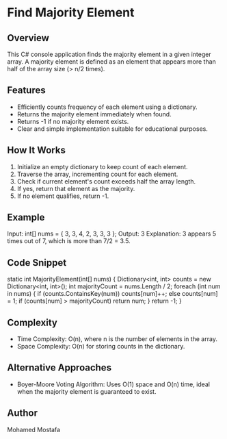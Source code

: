 # Find Majority Element
## Overview  
This C# console application finds the majority element in a given integer array. A majority element is defined as an element that appears more than half of the array size (> n/2 times).
## Features
- Efficiently counts frequency of each element using a dictionary.
- Returns the majority element immediately when found.
- Returns -1 if no majority element exists.
- Clear and simple implementation suitable for educational purposes.
## How It Works
1. Initialize an empty dictionary to keep count of each element.
2. Traverse the array, incrementing count for each element.
3. Check if current element's count exceeds half the array length.
4. If yes, return that element as the majority.
5. If no element qualifies, return -1.
## Example
Input: int[] nums = { 3, 3, 4, 2, 3, 3, 3 };
Output: 3
Explanation: 3 appears 5 times out of 7, which is more than 7/2 = 3.5.
## Code Snippet
static int MajorityElement(int[] nums)
{
    Dictionary<int, int> counts = new Dictionary<int, int>();
    int majorityCount = nums.Length / 2;
    foreach (int num in nums)
    {
        if (counts.ContainsKey(num))
            counts[num]++;
        else
            counts[num] = 1;
        if (counts[num] > majorityCount)
            return num;
    }
    return -1;
}
## Complexity
- Time Complexity: O(n), where n is the number of elements in the array.
- Space Complexity: O(n) for storing counts in the dictionary.
## Alternative Approaches
- Boyer-Moore Voting Algorithm: Uses O(1) space and O(n) time, ideal when the majority element is guaranteed to exist.
## Author
Mohamed Mostafa
